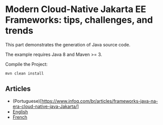 # Modern Cloud-Native Jakarta EE Frameworks: tips, challenges, and trends

This part demonstrates the generation of Java source code.

The example requires Java 8 and Maven >= 3.

Compile the Project:

```
mvn clean install
```

## Articles

* (Portuguese)[https://www.infoq.com/br/articles/frameworks-java-na-era-cloud-native-java-Jakarta/]
* [English](https://dzone.com/articles/modern-cloud-native-jakarta-ee-frameworks)
* [French](https://www.infoq.com/fr/articles/java-frameworks-cloud-native/)
